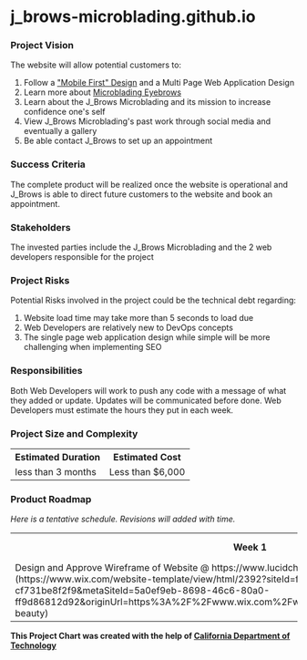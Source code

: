 # j_brows-microblading.github.io

### Project Vision
The website will allow potential customers to:
  1. Follow a ["Mobile First" Design](https://medium.com/@Vincentxia77/what-is-mobile-first-design-why-its-important-how-to-make-it-7d3cf2e29d00) and a Multi Page Web Application Design
  2. Learn more about [Microblading Eyebrows](https://en.wikipedia.org/wiki/Microblading)
  3. Learn about the J_Brows Microblading and its mission to increase confidence one's self
  4. View J_Brows Microblading's past work through social media and eventually a gallery
  5. Be able contact J_Brows to set up an appointment

### Success Criteria
 The complete product will be realized once the website is operational and J_Brows is able to direct
 future customers to the website and book an appointment.

### Stakeholders
 The invested parties include the J_Brows Microblading and the 2 web developers responsible for the project

### Project Risks
 Potential Risks involved in the project could be the technical debt regarding:
  1. Website load time may take more than 5 seconds to load due
  2. Web Developers are relatively new to DevOps concepts
  3. The single page web application design while simple will be more challenging when implementing SEO

### Responsibilities
Both Web Developers will work to push any code with a message of what they added or update. Updates will be communicated before done. Web Developers must estimate the hours they put in each week.

### Project Size and Complexity

<table>
  <tr>
    <th>Estimated Duration</th>
    <th>Estimated Cost</th>
  </tr>
   <tr>
    <td>less than 3 months</td>
    <td>Less than $6,000</td>
  </tr>
</table>

### Product Roadmap

_Here is a tentative schedule. Revisions will added with time._

<table>
  <tr>
    <th>Week 1</th>
    <th>Week 2</th>
    <th>Week 3</th>
    <th>Week 4</th>
    <th>Week 5</th>
    <th>Week 6</th>
    <th>Week 7</th>
    <th>Week 8</th>

  </tr>
  <tr>
    <td> Design and Approve Wireframe of Website @ https://www.lucidchart.com [Example](https://www.wix.com/website-template/view/html/2392?siteId=f462339b-55b9-44f6-9e3d-cf731be8f2f9&metaSiteId=5a0ef9eb-8698-46c6-80a0-ff9d86812d92&originUrl=https%3A%2F%2Fwww.wix.com%2Fwebsite%2Ftemplates%2Fhtml%2Ffashion-beauty)</td>
    <td>Get Website design approved</td>
    <td>Create HTML content</td>
    <td>CSS Implementation</td>
    <td>Approve CSS design</td>
    <td>Javascript Implementation</td>
    <td>Debug Website</td>
    <td>Bootstrap Website</td>
  </tr>
</table

**This Project Chart was created with the help of
[California Department of Technology](https://projectresources.cdt.ca.gov/agile/the-agile-project-charter/)**

